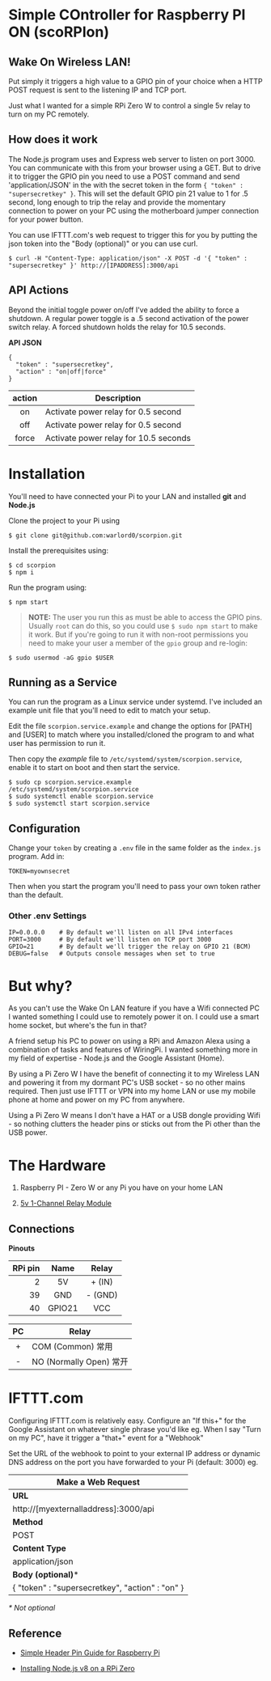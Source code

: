 # Simple COntroller for Raspberry PI ON (scoRPIon)

## Wake On Wireless LAN!

Put simply it triggers a high value to a GPIO pin of your choice when a HTTP POST request is sent to the listening IP and TCP port.

Just what I wanted for a simple RPi Zero W to control a single 5v relay to turn on my PC remotely.

## How does it work

The Node.js program uses and Express web server to listen on port 3000. You can communicate with this from your browser using a GET. But to drive it to trigger the GPIO pin you need to use a POST command and send 'application/JSON' in the with the secret token in the form `{ "token" : "supersecretkey" }`. This will set the default GPIO pin 21 value to 1 for .5 second, long enough to trip the relay and provide the momentary connection to power on your PC using the motherboard jumper connection for your power button.

You can use IFTTT.com's web request to trigger this for you by putting the json token into the "Body (optional)" or you can use curl.

```
$ curl -H "Content-Type: application/json" -X POST -d '{ "token" : "supersecretkey" }' http://[IPADDRESS]:3000/api
```

## API Actions

Beyond the initial toggle power on/off I've added the ability to force a shutdown. A regular power toggle is a .5 second activation of the power switch relay. A forced shutdown holds the relay for 10.5 seconds.

__API JSON__

```
{
  "token" : "supersecretkey",
  "action" : "on|off|force"
}
```

| action | Description |
| :-: | - |
| on | Activate power relay for 0.5 second |
| off | Activate power relay for 0.5 second |
| force |  Activate power relay for 10.5 seconds |

# Installation

You'll need to have connected your Pi to your LAN and installed __git__ and __Node.js__

Clone the project to your Pi using
```
$ git clone git@github.com:warlord0/scorpion.git
```

Install the prerequisites using:

```
$ cd scorpion
$ npm i
```
Run the program using:
```
$ npm start
```

> __NOTE:__ The user you run this as must be able to access the GPIO pins. Usually `root` can do this, so you could use `$ sudo npm start` to make it work. But if you're going to run it with non-root permissions you need to make your user a member of the `gpio` group and re-login:
```
$ sudo usermod -aG gpio $USER
```

## Running as a Service

You can run the program as a Linux service under systemd. I've included an example unit file that you'll need to edit to match your setup.

Edit the file `scorpion.service.example` and change the options for [PATH] and [USER] to match where you installed/cloned the program to and what user has permission to run it.

Then copy the _example_ file to `/etc/systemd/system/scorpion.service`, enable it to start on boot and then start the service.

```
$ sudo cp scorpion.service.example /etc/systemd/system/scorpion.service
$ sudo systemctl enable scorpion.service
$ sudo systemctl start scorpion.service
```

## Configuration

Change your `token` by creating a `.env` file in the same folder as the `index.js` program. Add in:

```
TOKEN=myownsecret
```

Then  when you start the program you'll need to pass your own token rather than the default.

### Other .env Settings

```
IP=0.0.0.0    # By default we'll listen on all IPv4 interfaces
PORT=3000     # By default we'll listen on TCP port 3000
GPIO=21       # By default we'll trigger the relay on GPIO 21 (BCM)
DEBUG=false   # Outputs console messages when set to true
```

# But why?

As you can't use the Wake On LAN feature if you have a Wifi connected PC I wanted something I could use to remotely power it on. I could use a smart home socket, but where's the fun in that?

A friend setup his PC to power on using a RPi and Amazon Alexa using a combination of tasks and features of WiringPi. I wanted something more in my field of expertise - Node.js and the Google Assistant (Home).

By using a Pi Zero W I have the benefit of connecting it to my Wireless LAN and powering it from my dormant PC's USB socket - so no other mains required. Then just use IFTTT or VPN into my home LAN or use my mobile phone at home and power on my PC from anywhere.

Using a Pi Zero W means I don't have a HAT or a USB dongle providing Wifi - so nothing clutters the header pins or sticks out from the Pi other than the USB power.

# The Hardware

1. Raspberry PI - Zero W or any Pi you have on your home LAN

2. [5v 1-Channel Relay Module](https://www.ebay.co.uk/itm/5V-1-Channel-Relay-Board-Module-for-Arduino-Raspberry-Pi-ARM-AVR-DSP-PIC/261993826722)

## Connections

__Pinouts__

| RPi pin | Name | Relay |
| -: | :-: | :-: |
| 2 | 5V | + (IN) |
| 39 | GND | - (GND) |
| 40 | GPIO21 | VCC |

| PC | Relay |
| :-: | - |
| + | COM (Common) 常用 |
| - | NO (Normally Open) 常开 |

# IFTTT.com

Configuring IFTTT.com is relatively easy. Configure an "If this+" for the Google Assistant on whatever single phrase you'd like eg. When I say "Turn on my PC", have it trigger a "that+" event for a "Webhook"

Set the URL of the webhook to point to your external IP address or dynamic DNS address on the port you have forwarded to your Pi (default: 3000) eg.

| Make a Web Request |
| - |
| __URL__ |
| http://[myexternalladdress]:3000/api |
| __Method__ |
| POST |
| __Content Type__ |
| application/json |
| __Body (optional)__* |
| { "token" : "supersecretkey", "action" : "on" } |


_* Not optional_

## Reference

* [Simple Header Pin Guide for Raspberry Pi](https://www.raspberrypi-spy.co.uk/2012/06/simple-guide-to-the-rpi-gpio-header-and-pins/)

* [Installing Node.js v8 on a RPi Zero](https://warlord0blog.wordpress.com/2018/06/27/node-js-v8-on-raspberry-pi-zero/)
